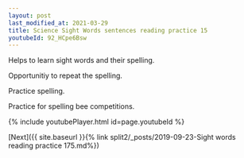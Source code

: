 ```yaml
---
layout: post
last_modified_at: 2021-03-29
title: Science Sight Words sentences reading practice 15
youtubeId: 92_HCpe6Bsw
---
```

 
 
Helps to learn sight words and their spelling.

Opportunitiy to repeat the spelling. 

Practice spelling. 
 
Practice for spelling bee competitions. 
 
{% include youtubePlayer.html id=page.youtubeId %}
 
 

[Next]({{ site.baseurl }}{% link  split2/_posts/2019-09-23-Sight words reading practice 175.md%})
 
